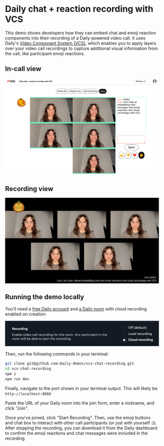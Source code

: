 # Daily chat + reaction recording with VCS

This demo shows developers how they can embed chat and emoji reaction components into their recording of a Daily-powered video call. It uses Daily's [Video Component System (VCS)](https://docs.daily.co/reference/vcs), which enables you to apply layers over your video call recordings to capture additional visual information from the call, like participant emoji reactions.

## In-call view
![In-call view featuring chat and reactions](screenshot-app.png)

## Recording view
![Recording view featuring chat and reactions](screenshot-recording.png)


## Running the demo locally

You'll need a [free Daily account](https://dashboard.daily.co/u/signup) and [a Daily room](https://dashboard.daily.co/rooms/create) with cloud recording enabled on creation:

![Option to enable cloud recording in the Daily room configuration](recording-enabled.png)


Then, run the following commands in your terminal:

```bash
git clone git@github.com:daily-demos/vcs-chat-recording.git
cd vcs-chat-recording
npm i
npm run dev
```

Finally, navigate to the port shown in your terminal output. This will likely be `http://localhost:8080`

Paste the URL of your Daily room into the join form, enter a nickname, and click "Join".

Once you've joined, click "Start Recording". Then, use the emoji buttons and chat box to interact with other call participants (or just with yourself :)). After stopping the recording, you can download it from the Daily dashboard to confirm the emoji reactions and chat messages were included in the recording.